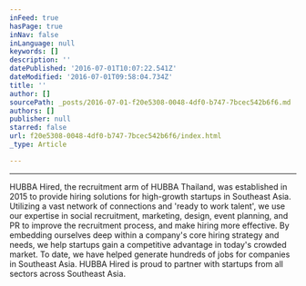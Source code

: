 ```yaml
---
inFeed: true
hasPage: true
inNav: false
inLanguage: null
keywords: []
description: ''
datePublished: '2016-07-01T10:07:22.541Z'
dateModified: '2016-07-01T09:58:04.734Z'
title: ''
author: []
sourcePath: _posts/2016-07-01-f20e5308-0048-4df0-b747-7bcec542b6f6.md
authors: []
publisher: null
starred: false
url: f20e5308-0048-4df0-b747-7bcec542b6f6/index.html
_type: Article

---
```

****

HUBBA Hired, the recruitment arm of HUBBA Thailand, was established in 2015 to provide hiring solutions for high-growth startups in Southeast Asia. Utilizing a vast network of connections and 'ready to work talent', we use our expertise in social recruitment, marketing, design, event planning, and PR to improve the recruitment process, and make hiring more effective. By embedding ourselves deep within a company's core hiring strategy and needs, we help startups gain a competitive advantage in today's crowded market. To date, we have helped generate hundreds of jobs for companies in Southeast Asia. HUBBA Hired is proud to partner with startups from all sectors across Southeast Asia.